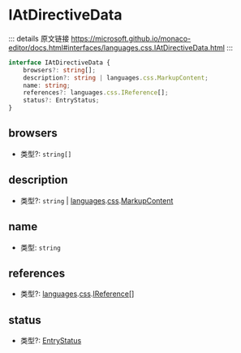 # IAtDirectiveData
        
::: details 原文链接
https://microsoft.github.io/monaco-editor/docs.html#interfaces/languages.css.IAtDirectiveData.html
:::

```ts
interface IAtDirectiveData {
    browsers?: string[];
    description?: string | languages.css.MarkupContent;
    name: string;
    references?: languages.css.IReference[];
    status?: EntryStatus;
}
```


## browsers
- 类型?: `string[]`
## description
- 类型?: `string` | [languages](/api/languages.md).[css](/api/languages/css.md).[MarkupContent](/api/languages/css/MarkupContent.md)
## name
- 类型: `string`
## references
- 类型?: [languages](/api/languages.md).[css](/api/languages/css.md).[IReference](/api/languages/css/IReference.md)[]
## status
- 类型?: [EntryStatus](/api/languages/css/EntryStatus.md)